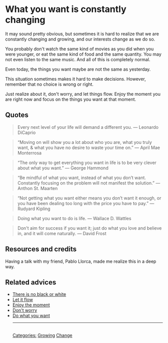 # What you want is constantly changing

It may sound pretty obvious, but sometimes it is hard to realize that we are constantly changing and growing, and our interests change as we do so.

You probably don't watch the same kind of movies as you did when you were younger, or eat the same kind of food and the same quantity. You may not even listen to the same music. And all of this is completely normal.

Even today, the things you want maybe are not the same as yesterday.

This situation sometimes makes it hard to make decisions. However, remember that no choice is wrong or right.

Just realize about it, don't worry, and let things flow. Enjoy the moment you are right now and focus on the things you want at that moment.

## Quotes

> Every next level of your life will demand a different you. ― Leonardo DiCaprio

> “Moving on will show you a lot about who you are, what you truly want, & what you have no desire to waste your time on.” ― April Mae Monterrosa

> “The only way to get everything you want in life is to be very clever about what you want.” ― George Hammond

> “Be mindful of what you want, instead of what you don’t want. Constantly focusing on the problem will not manifest the solution.” ― Anthon St. Maarten

> “Not getting what you want either means you don’t want it enough, or you have been dealing too long with the price you have to pay.” — Rudyard Kipling

> Doing what you want to do is life. ― Wallace D. Wattles

> Don't aim for success if you want it; just do what you love and believe in, and it will come naturally. ― David Frost

## Resources and credits

Having a talk with my friend, Pablo Llorca, made me realize this in a deep way.

## Related advices

- [There is no black or white](../There%20is%20no%20black%20or%20white/index.md)
- [Let it flow](../Let%20it%20flow/index.md)
- [Enjoy the moment](../Enjoy%20the%20moment/index.md)
- [Don't worry](../Don't%20worry/index.md)
- [Do what you want](../Do%20what%20you%20want/index.md)<hr/><br/>[Categories:](../Categories/index.md) [Growing](../Categories/Growing.md) [Change](../Categories/Change.md)